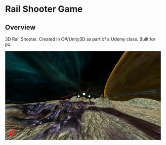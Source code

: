 # Rail Shooter Game

## Overview
3D Rail Shooter.  Created in C#/Unity3D as part of a Udemy class.  Built for pc.

![Image of game](https://github.com/briordan/RailShooter/blob/master/RailScreenShot.jpg)
